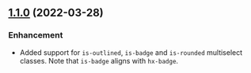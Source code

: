 ## [1.1.0](https://www.npmjs.com/package/@hxui/ng-select/v/1.1.0) (2022-03-28)

### Enhancement

- Added support for `is-outlined`, `is-badge` and `is-rounded` multiselect classes. Note that `is-badge` aligns with `hx-badge`.
